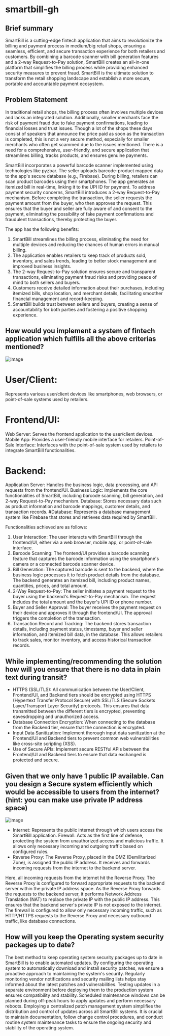 # smartbill-gh

## Brief summary

SmartBill is a cutting-edge fintech application that aims to revolutionize the billing and payment process in medium/big retail shops, ensuring a seamless, efficient, and secure transaction experience for both retailers and customers. By combining a barcode scanner with bill generation features and a 2-way Request-to-Pay solution, SmartBill creates an all-in-one platform that simplifies the billing process while providing enhanced security measures to prevent fraud. SmartBill is the ultimate solution to transform the retail shopping landscape and establish a more secure, portable and accountable payment ecosystem.

## Problem Statement

In traditional retail shops, the billing process often involves multiple devices and lacks an integrated solution. Additionally, smaller merchants face the risk of payment fraud due to fake payment confirmations, leading to financial losses and trust issues. Though a lot of the shops these days consist of speakers that announce the price paid as soon as the transaction is completed, this is not a very secure method, especially for smaller merchants who often get scammed due to the issues mentioned. There is a need for a comprehensive, user-friendly, and secure application that streamlines billing, tracks products, and ensures genuine payments.

SmartBill incorporates a powerful barcode scanner implemented using technologies like pyzbar. The seller uploads barcode-product mapped data to the app's secure database (e.g., Firebase). During billing, retailers can scan product barcodes using their smartphones. The app generates an itemized bill in real-time, linking it to the UPI ID for payment. To address payment security concerns, SmartBill introduces a 2-way Request-to-Pay mechanism. Before completing the transaction, the seller requests the payment amount from the buyer, who then approves the request. This ensures that the buyer and seller are fully aware of and consent to the payment, eliminating the possibility of fake payment confirmations and fraudulent transactions, thereby protecting the buyer.

The app has the following benefits:

1. SmartBill streamlines the billing process, eliminating the need for multiple devices and reducing the chances of human errors in manual billing.
2. The application enables retailers to keep track of products sold, inventory, and sales trends, leading to better stock management and improved business insights.
3. The 2-way Request-to-Pay solution ensures secure and transparent transactions, eliminating payment fraud risks and providing peace of mind to both sellers and buyers.
4. Customers receive detailed information about their purchases, including itemized bills, shop location, and merchant details, facilitating smoother financial management and record-keeping.
5. SmartBill builds trust between sellers and buyers, creating a sense of accountability for both parties and fostering a positive shopping experience.

## How would you implement a system of fintech application which fulfills all the above criterias mentioned?

![image](https://github.com/anusha-xox/smartbill-gh/assets/75865099/87f3b4ee-9d5e-440e-b620-9dbdbabd3049)

# User/Client: 
Represents various user/client devices like smartphones, web browsers, or point-of-sale systems used by retailers.

# Frontend/UI:
Web Server: Serves the frontend application to the user/client devices.
Mobile App: Provides a user-friendly mobile interface for retailers.
Point-of-Sale Interface: Interfaces with the point-of-sale system used by retailers to integrate SmartBill functionalities.

# Backend:
Application Server: Handles the business logic, data processing, and API requests from the frontend/UI.
Business Logic: Implements the core functionalities of SmartBill, including barcode scanning, bill generation, and 2-way Request-to-Pay mechanism.
Database: Stores necessary data such as product information and barcode mappings, customer details, and transaction records.
#Database: Represents a database management system like Firebase that stores and retrieves data required by SmartBill.

Functionalities achieved are as follows:

1. User Interaction: The user interacts with SmartBill through the frontend/UI, either via a web browser, mobile app, or point-of-sale interface.
2. Barcode Scanning: The frontend/UI provides a barcode scanning feature that captures the barcode information using the smartphone's camera or a connected barcode scanner device.
3. Bill Generation: The captured barcode is sent to the backend, where the business logic processes it to fetch product details from the database. The backend generates an itemized bill, including product names, quantities, prices, and total amount.
4. 2-Way Request-to-Pay: The seller initiates a payment request to the buyer using the backend's Request-to-Pay mechanism. The request includes the total amount and the buyer's UPI ID or phone number.
5. Buyer and Seller Approval: The buyer receives the payment request on their device and approves it through the frontend/UI. The approval triggers the completion of the transaction.
6. Transaction Record and Tracking: The backend stores transaction details, including payment status, timestamp, buyer and seller information, and itemized bill data, in the database. This allows retailers to track sales, monitor inventory, and access historical transaction records.

## While implementing/recommending the solution how will you ensure that there is no data in plain text during transit?

- HTTPS (SSL/TLS): All communication between the User/Client, Frontend/UI, and Backend tiers should be encrypted using HTTPS (Hypertext Transfer Protocol Secure) with SSL/TLS (Secure Sockets Layer/Transport Layer Security) protocols. This ensures that data transmitted between the different tiers is encrypted, preventing eavesdropping and unauthorized access.
- Database Connection Encryption: When connecting to the database from the Backend tier, ensure that the connection is encrypted.
- Input Data Sanitization: Implement thorough input data sanitization at the Frontend/UI and Backend tiers to prevent common web vulnerabilities like cross-site scripting (XSS).
- Use of Secure APIs: Implement secure RESTful APIs between the Frontend/UI and Backend tiers to ensure that data exchanged is protected and secure.

## Given that we only have 1 public IP available. Can you design a Secure system efficiently which would be accessible to users from the internet? (hint: you can make use private IP address space)

![image](https://github.com/anusha-xox/smartbill-gh/assets/75865099/15b70e92-9188-4fdf-b341-18b465652fbe)

- Internet: Represents the public internet through which users access the SmartBill application. Firewall: Acts as the first line of defense, protecting the system from unauthorized access and malicious traffic. It allows only necessary incoming and outgoing traffic based on configured rules.
- Reverse Proxy: The Reverse Proxy, placed in the DMZ (Demilitarized Zone), is assigned the public IP address. It receives and forwards incoming requests from the internet to the backend server.

Here, all incoming requests from the internet hit the Reverse Proxy. The Reverse Proxy is configured to forward appropriate requests to the backend server within the private IP address space. As the Reverse Proxy forwards the requests to the backend server, it performs Network Address Translation (NAT) to replace the private IP with the public IP address. This ensures that the backend server's private IP is not exposed to the internet. The firewall is configured to allow only necessary incoming traffic, such as HTTP/HTTPS requests to the Reverse Proxy and necessary outbound traffic, like database connections.

## How will you keep the Operating system security packages up to date?

The best method to keep operating system security packages up to date in SmartBill is to enable automated updates. By configuring the operating system to automatically download and install security patches, we ensure a proactive approach to maintaining the system's security.
Regularly monitoring vendor notifications and security mailing lists helps stay informed about the latest patches and vulnerabilities.
Testing updates in a separate environment before deploying them to the production system ensures compatibility and stability.
Scheduled maintenance windows can be planned during off-peak hours to apply updates and perform necessary reboots.
Employing a centralized patch management system simplifies the distribution and control of updates across all SmartBill systems.
It is crucial to maintain documentation, follow change control procedures, and conduct routine system maintenance tasks to ensure the ongoing security and stability of the operating system.

